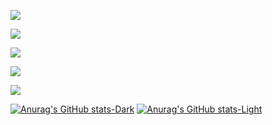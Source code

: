 
<!-- - 👋 Hi, I’m @sam-mix
- 👀 I’m interested in coding with rust, golang, erlang and etc
- 🌱 I’m currently learning rust
- 💞️ I’m looking to collaborate on ...
- 📫 How to reach me ... -->

<!---
sam-mix/sam-mix is a ✨ special ✨ repository because its `README.md` (this file) appears on your GitHub profile.
You can click the Preview link to take a look at your changes.
--->


![](http://github-profile-summary-cards.vercel.app/api/cards/profile-details?username=sam-mix&theme=2077)

![](http://github-profile-summary-cards.vercel.app/api/cards/repos-per-language?username=sam-mix&theme=2077)

![](http://github-profile-summary-cards.vercel.app/api/cards/most-commit-language?username=sam-mix&theme=2077)

![](http://github-profile-summary-cards.vercel.app/api/cards/stats?username=sam-mix&theme=2077)

![](http://github-profile-summary-cards.vercel.app/api/cards/most-commit-language?username=sam-mix&theme=2077)

[![Anurag's GitHub stats-Dark](https://github-readme-stats.vercel.app/api?username=sam-mix&show_icons=true&theme=dark#gh-dark-mode-only)](https://github.com/anuraghazra/github-readme-stats#gh-dark-mode-only)
[![Anurag's GitHub stats-Light](https://github-readme-stats.vercel.app/api?username=sam-mix&show_icons=true&theme=default#gh-light-mode-only)](https://github.com/anuraghazra/github-readme-stats#gh-light-mode-only)






